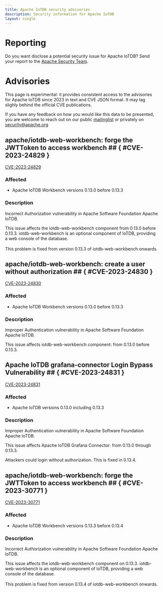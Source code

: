 ```yaml
---
title: Apache IoTDB security advisories
description: Security information for Apache IoTDB
layout: single
---
```


# Reporting

Do you want disclose a potential security issue for Apache IoTDB? Send your report to the  [Apache Security Team](mailto:security@apache.org).

# Advisories

This page is experimental: it provides consistent access to the advisories for Apache IoTDB since 2023 in text and CVE JSON format. It may lag slighly behind the official CVE publications. 

If you have any feedback on how you would like this data to be presented, you are welcome to reach out on our public [mailinglist](/mailinglist) or privately on [security@apache.org](mailto:security@apache.org)

## apache/iotdb-web-workbench: forge the JWTToken to access workbench ## { #CVE-2023-24829 }

[CVE-2023-24829](./CVE-2023-24829.cve.json)

### Affected

* Apache IoTDB Workbench versions 0.13.0 before 0.13.3


### Description

Incorrect Authorization vulnerability in Apache Software Foundation Apache IoTDB.<p>This issue affects the iotdb-web-workbench component from 0.13.0 before 0.13.3. iotdb-web-workbench is an optional component of IoTDB, providing a web console of the database.<br><br>This problem is fixed from version 0.13.3 of iotdb-web-workbench onwards.<br></p>

## apache/iotdb-web-workbench: create a user without authorization ## { #CVE-2023-24830 }

[CVE-2023-24830](./CVE-2023-24830.cve.json)

### Affected

* Apache IoTDB Workbench versions 0.13.0 before 0.13.3


### Description

Improper Authentication vulnerability in Apache Software Foundation Apache IoTDB.<p>This issue affects iotdb-web-workbench component: from 0.13.0 before 0.13.3.</p>

## Apache IoTDB grafana-connector Login Bypass Vulnerability ## { #CVE-2023-24831 }

[CVE-2023-24831](./CVE-2023-24831.cve.json)

### Affected

* Apache IoTDB versions 0.13.0 including 0.13.3


### Description

Improper Authentication vulnerability in Apache Software Foundation Apache IoTDB.<p>This issue affects Apache IoTDB Grafana Connector: from 0.13.0 through 0.13.3.</p>Attackers could login without authorization. This is fixed in 0.13.4.

## apache/iotdb-web-workbench: forge the JWTToken to access workbench ## { #CVE-2023-30771 }

[CVE-2023-30771](./CVE-2023-30771.cve.json)

### Affected

* Apache IoTDB Workbench versions 0.13.3 before 0.13.4


### Description

Incorrect Authorization vulnerability in Apache Software Foundation Apache IoTDB.<p>This issue affects the iotdb-web-workbench component on 0.13.3. iotdb-web-workbench is an optional component of IoTDB, providing a web console of the database.<br><br>This problem is fixed from version 0.13.4 of iotdb-web-workbench onwards.</p>